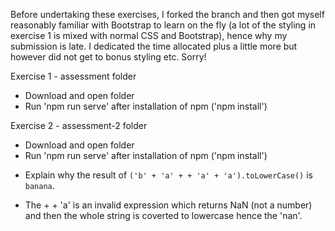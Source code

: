 
Before undertaking these exercises, I forked the branch and then got myself reasonably familiar with Bootstrap to learn on the fly (a lot of the styling in exercise 1 is mixed with normal CSS and Bootstrap), hence why my submission is late. I dedicated the time allocated plus a little more but however did not get to bonus styling etc.
Sorry!


Exercise 1 - assessment folder

- Download and open folder
- Run 'npm run serve' after installation of npm ('npm install')

Exercise 2 - assessment-2 folder

- Download and open folder
- Run 'npm run serve' after installation of npm ('npm install')



* Explain why the result of `('b' + 'a' + + 'a' + 'a').toLowerCase()` is `banana`.

- The + + 'a' is an invalid expression which returns NaN (not a number) and then the whole string is coverted to lowercase hence the 'nan'.
